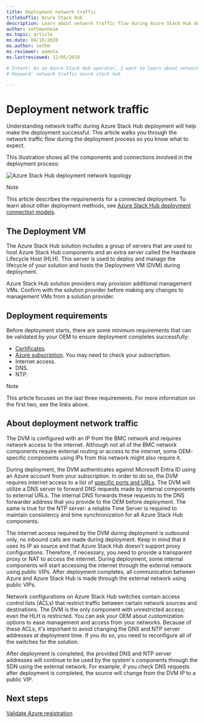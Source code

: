 ```yaml
---
title: Deployment network traffic 
titleSuffix: Azure Stack Hub
description: Learn about network traffic flow during Azure Stack Hub deployment.
author: sethmanheim
ms.topic: article
ms.date: 04/10/2020
ms.author: sethm
ms.reviewer: wamota
ms.lastreviewed: 12/05/2019

# Intent: As an Azure Stack Hub operator, I want to learn about network traffic flow during Azure Stack Hub deployment.
# Keyword: network traffic azure stack hub

---
```



# Deployment network traffic

Understanding network traffic during Azure Stack Hub deployment will help make the deployment successful. This article walks you through the network traffic flow during the deployment process so you know what to expect.

This illustration shows all the components and connections involved in the deployment process:

![Azure Stack Hub deployment network topology](media/deployment-networking/figure1.svg)

> [!NOTE]
> This article describes the requirements for a connected deployment. To learn about other deployment methods, see [Azure Stack Hub deployment connection models](azure-stack-connection-models.md).

## The Deployment VM

The Azure Stack Hub solution includes a group of servers that are used to host Azure Stack Hub components and an extra server called the Hardware Lifecycle Host (HLH). This server is used to deploy and manage the lifecycle of your solution and hosts the Deployment VM (DVM) during deployment.

Azure Stack Hub solution providers may provision additional management VMs. Confirm with the solution provider before making any changes to management VMs from a solution provider.

## Deployment requirements

Before deployment starts, there are some minimum requirements that can be validated by your OEM to ensure deployment completes successfully:

- [Certificates](azure-stack-pki-certs.md).
- [Azure subscription](azure-stack-validate-registration.md). You may need to check your subscription.
- Internet access.
- DNS.
- NTP.

> [!NOTE]
> This article focuses on the last three requirements. For more information on the first two, see the links above.

## About deployment network traffic

The DVM is configured with an IP from the BMC network and requires network access to the internet. Although not all of the BMC network components require external routing or access to the internet, some OEM-specific components using IPs from this network might also require it.

During deployment, the DVM authenticates against Microsoft Entra ID using an Azure account from your subscription. In order to do so, the DVM requires internet access to a list of [specific ports and URLs](azure-stack-integrate-endpoints.md). The DVM will utilize a DNS server to forward DNS requests made by internal components to external URLs. The internal DNS forwards these requests to the DNS forwarder address that you provide to the OEM before deployment. The same is true for the NTP server: a reliable Time Server is required to maintain consistency and time synchronization for all Azure Stack Hub components.

The internet access required by the DVM during deployment is outbound only, no inbound calls are made during deployment. Keep in mind that it uses its IP as source and that Azure Stack Hub doesn't support proxy configurations. Therefore, if necessary, you need to provide a transparent proxy or NAT to access the internet. During deployment, some internal components will start accessing the internet through the external network using public VIPs. After deployment completes, all communication between Azure and Azure Stack Hub is made through the external network using public VIPs.

Network configurations on Azure Stack Hub switches contain access control lists (ACLs) that restrict traffic between certain network sources and destinations. The DVM is the only component with unrestricted access; even the HLH is restricted. You can ask your OEM about customization options to ease management and access from your networks. Because of these ACLs, it's important to avoid changing the DNS and NTP server addresses at deployment time. If you do so, you need to reconfigure all of the switches for the solution.

After deployment is completed, the provided DNS and NTP server addresses will continue to be used by the system's components through the SDN using the external network. For example, if you check DNS requests after deployment is completed, the source will change from the DVM IP to a public VIP.

## Next steps

[Validate Azure registration](azure-stack-validate-registration.md)
